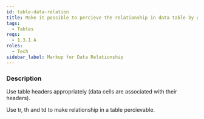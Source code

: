 ```yaml
---
id: table-data-relation
title: Make it possible to percieve the relationship in data table by using correct table markup
tags:
  - Tables
reqs:
  - 1.3.1 A
roles:
  - Tech
sidebar_label: Markup for Data Relationship
---
```


### Description

Use table headers appropriately (data cells are associated with their headers).

Use tr, th and td to make relationship in a table percievable.
